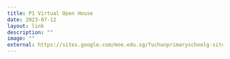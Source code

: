 ```yaml
---
title: P1 Virtual Open House
date: 2023-07-12
layout: link
description: ""
image: ""
external: https://sites.google.com/moe.edu.sg/fuchunprimaryschoolg-site/p1-virtual-open-house
---
```

